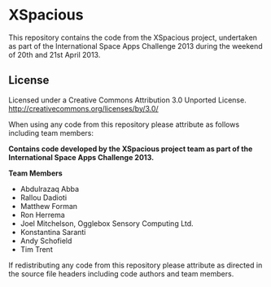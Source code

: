 XSpacious
=========
This repository contains the code from the XSpacious project, undertaken as part of the 
International Space Apps Challenge 2013 during the weekend of 20th and 21st April 2013.

License
-------

Licensed under a Creative Commons Attribution 3.0 Unported License.
http://creativecommons.org/licenses/by/3.0/

When using any code from this repository please attribute as follows including team members:
  
__Contains code developed by the XSpacious project team
 as part of the International Space Apps Challenge 2013.__
  
__Team Members__
* Abdulrazaq Abba
* Rallou Dadioti
* Matthew Forman
* Ron Herrema
* Joel Mitchelson, Ogglebox Sensory Computing Ltd.
* Konstantina Saranti
* Andy Schofield
* Tim Trent

If redistributing any code from this repository please attribute as directed in the source file headers 
including code authors and team members.
